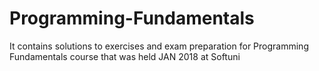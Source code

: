 # Programming-Fundamentals
It contains solutions to exercises and exam preparation for Programming Fundamentals course that was held JAN 2018 at Softuni
